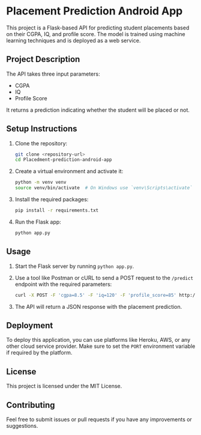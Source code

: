 # Placement Prediction Android App

This project is a Flask-based API for predicting student placements based on their CGPA, IQ, and profile score. The model is trained using machine learning techniques and is deployed as a web service.

## Project Description

The API takes three input parameters:
- CGPA
- IQ
- Profile Score

It returns a prediction indicating whether the student will be placed or not.

## Setup Instructions

1. Clone the repository:
    ```sh
    git clone <repository-url>
    cd Placedment-prediction-android-app
    ```

2. Create a virtual environment and activate it:
    ```sh
    python -m venv venv
    source venv/bin/activate  # On Windows use `venv\Scripts\activate`
    ```

3. Install the required packages:
    ```sh
    pip install -r requirements.txt
    ```

4. Run the Flask app:
    ```sh
    python app.py
    ```

## Usage

1. Start the Flask server by running `python app.py`.
2. Use a tool like Postman or cURL to send a POST request to the `/predict` endpoint with the required parameters:
    ```sh
    curl -X POST -F 'cgpa=8.5' -F 'iq=120' -F 'profile_score=85' http://127.0.0.1:5000/predict
    ```

3. The API will return a JSON response with the placement prediction.

## Deployment

To deploy this application, you can use platforms like Heroku, AWS, or any other cloud service provider. Make sure to set the `PORT` environment variable if required by the platform.

## License

This project is licensed under the MIT License.

## Contributing

Feel free to submit issues or pull requests if you have any improvements or suggestions.

